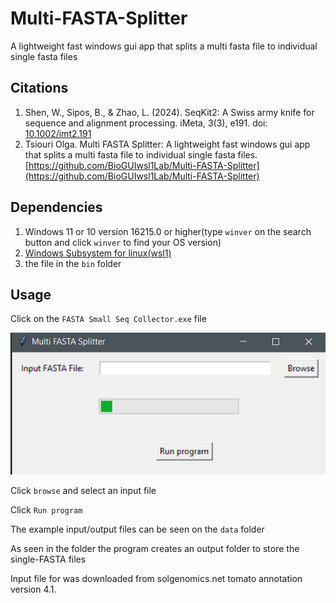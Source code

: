 # Multi-FASTA-Splitter

A lightweight fast windows gui app that splits a multi fasta file to individual single fasta files  

## Citations

1. Shen, W., Sipos, B., & Zhao, L. (2024). SeqKit2: A Swiss army knife for sequence and alignment processing. iMeta, 3(3), e191. doi: [10.1002/imt2.191](https://doi.org/10.1002/imt2.191)
2. Tsiouri Olga. Multi FASTA Splitter: A lightweight fast windows gui app that splits a multi fasta file to individual single fasta files.[https://github.com/BioGUIwsl1Lab/Multi-FASTA-Splitter](https://github.com/BioGUIwsl1Lab/Multi-FASTA-Splitter)

## Dependencies

1. Windows 11 or 10 version 16215.0 or higher(type `winver` on the search button and click `winver` to find your OS version)
2. [Windows Subsystem for linux(wsl1)](INSTALL.md)
3. the file in the `bin` folder

## Usage 

Click on the `FASTA Small Seq Collector.exe` file

![](img/1.png)

Click `browse` and select an input file

Click `Run program`

The example input/output files can be seen on the `data` folder

As seen in the folder the program creates an output folder to store the single-FASTA files

Input file for was downloaded from solgenomics.net tomato annotation version 4.1.
